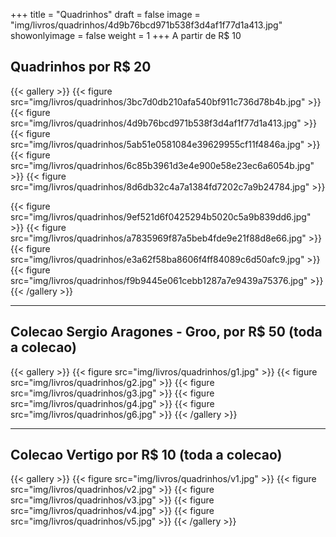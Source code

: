 +++
title = "Quadrinhos"
draft = false
image = "img/livros/quadrinhos/4d9b76bcd971b538f3d4af1f77d1a413.jpg"
showonlyimage = false
weight = 1
+++
A partir de <span class="price">R$ 10</span>
<!--more-->

## Quadrinhos por R$ 20

{{< gallery >}}
{{< figure src="img/livros/quadrinhos/3bc7d0db210afa540bf911c736d78b4b.jpg" >}}
{{< figure src="img/livros/quadrinhos/4d9b76bcd971b538f3d4af1f77d1a413.jpg" >}}
{{< figure src="img/livros/quadrinhos/5ab51e0581084e39629955cf11f4846a.jpg" >}}
{{< figure src="img/livros/quadrinhos/6c85b3961d3e4e900e58e23ec6a6054b.jpg" >}}
{{< figure src="img/livros/quadrinhos/8d6db32c4a7a1384fd7202c7a9b24784.jpg" >}}

{{< figure src="img/livros/quadrinhos/9ef521d6f0425294b5020c5a9b839dd6.jpg" >}}
{{< figure src="img/livros/quadrinhos/a7835969f87a5beb4fde9e21f88d8e66.jpg" >}}
{{< figure src="img/livros/quadrinhos/e3a62f58ba8606f4ff84089c6d50afc9.jpg" >}}
{{< figure src="img/livros/quadrinhos/f9b9445e061cebb1287a7e9439a75376.jpg" >}}
{{< /gallery >}}

---

## Colecao Sergio Aragones - Groo, por R$ 50 (toda a colecao)

{{< gallery >}}
{{< figure src="img/livros/quadrinhos/g1.jpg" >}}
{{< figure src="img/livros/quadrinhos/g2.jpg" >}}
{{< figure src="img/livros/quadrinhos/g3.jpg" >}}
{{< figure src="img/livros/quadrinhos/g4.jpg" >}}
{{< figure src="img/livros/quadrinhos/g6.jpg" >}}
{{< /gallery >}}

---

## Colecao Vertigo por R$ 10 (toda a colecao)

{{< gallery >}}
{{< figure src="img/livros/quadrinhos/v1.jpg" >}}
{{< figure src="img/livros/quadrinhos/v2.jpg" >}}
{{< figure src="img/livros/quadrinhos/v3.jpg" >}}
{{< figure src="img/livros/quadrinhos/v4.jpg" >}}
{{< figure src="img/livros/quadrinhos/v5.jpg" >}}
{{< /gallery >}}